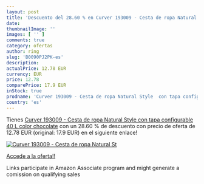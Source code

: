```yaml
---
layout: post
title: 'Descuento del 28.60 % en Curver 193009 - Cesta de ropa Natural St'
date: 
thumbnailImage: ''
images: [ '' ]
comments: true
category: ofertas
author: ring
slug: 'B0090PJ2PK-es'
description:
actualPrice: 12.78 EUR
currency: EUR
price: 12.78
comparePrice: 17.9 EUR
inStock: true
prodname: 'Curver 193009 - Cesta de ropa Natural Style  con tapa configurable  40 L  color chocolate'
country: 'es'
---
```


Tienes [Curver 193009 - Cesta de ropa Natural Style  con tapa configurable  40 L  color chocolate](https://www.amazon.es/dp/B0090PJ2PK/?tag=tolees-21) con un 28.60 % de descuento con precio de oferta de 12.78 EUR (original: 17.9 EUR) en el siguiente enlace!

[![Curver 193009 - Cesta de ropa Natural St]()](https://www.amazon.es/dp/B0090PJ2PK/?tag=tolees-21)

[Accede a la oferta!!](https://www.amazon.es/dp/B0090PJ2PK/?tag=tolees-21)

Links participate in Amazon Associate program and might generate a comission on qualifying sales


